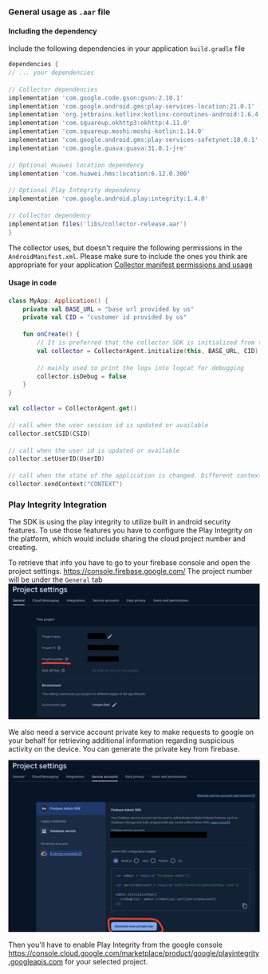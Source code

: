 ### General usage as `.aar` file

#### Including the dependency

Include the following dependencies in your application `build.gradle` file

```groovy
dependencies {
// ... your dependencies

// Collector dependencies
implementation 'com.google.code.gson:gson:2.10.1'  
implementation 'com.google.android.gms:play-services-location:21.0.1'  
implementation 'org.jetbrains.kotlinx:kotlinx-coroutines-android:1.6.4'  
implementation 'com.squareup.okhttp3:okhttp:4.11.0'  
implementation 'com.squareup.moshi:moshi-kotlin:1.14.0'  
implementation 'com.google.android.gms:play-services-safetynet:18.0.1'  
implementation 'com.google.guava:guava:31.0.1-jre'  

// Optional Huawei location dependency
implementation 'com.huawei.hms:location:6.12.0.300'  

// Optional Play Integrity dependency
implementation 'com.google.android.play:integrity:1.4.0'

// Collector dependency
implementation files('libs/collector-release.aar')
}
```

The collector uses, but doesn't require the following permissions in the `AndroidManifest.xml`. Please make sure to include the ones you think are appropriate for your application [Collector manifest permissions and usage](/manifest)

#### Usage in code

 
```kotlin
class MyApp: Application() {
	private val BASE_URL = "base url provided by us"
	private val CID = "customer id provided by us"
	
	fun onCreate() {
		// It is preferred that the collector SDK is initialized from the Application class, but it can be initialized from any place before the SDK is used
		val collector = CollectorAgent.initialize(this, BASE_URL, CID)

		// mainly used to print the logs into logcat for debugging
		collector.isDebug = false
	}
}
```

```kotlin
val collector = CollectorAgent.get()

// call when the user session id is updated or available
collector.setCSID(CSID)

// call when the user id is updated or available
collector.setUserID(UserID)

// call when the state of the application is changed. Different contexts can trigger different state updates inside the SDK
collector.sendContext("CONTEXT")
```


### Play Integrity Integration

The SDK is using the play integrity to utilize built in android security features. To use those features you have to configure the Play Integrity on the platform, which would include sharing the cloud project number and creating.

To retrieve that info you have to go to your firebase console and open the project settings. <https://console.firebase.google.com/>
The project number will be under the `General` tab
![Firebase project settings](images/android/firebase_project_settings.png)

We also need a service account private key to make requests to google on your behalf for retrieving additional information regarding suspicious activity on the device. You can generate the private key from firebase.

![Generage Private Key in Firebase](images/android/firebase_generate_private_key.png)

Then you'll have to enable Play Integrity from the google console
<https://console.cloud.google.com/marketplace/product/google/playintegrity.googleapis.com> for your selected project.
